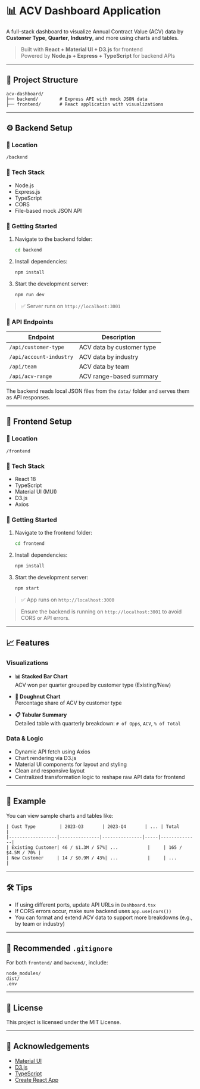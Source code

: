 # 📊 ACV Dashboard Application

A full-stack dashboard to visualize Annual Contract Value (ACV) data by **Customer Type**, **Quarter**, **Industry**, and more using charts and tables.

> Built with **React + Material UI + D3.js** for frontend  
> Powered by **Node.js + Express + TypeScript** for backend APIs

---

## 📁 Project Structure

```
acv-dashboard/
├── backend/        # Express API with mock JSON data
├── frontend/       # React application with visualizations
```

---

## ⚙️ Backend Setup

### 📍 Location
`/backend`

### 🧰 Tech Stack

- Node.js
- Express.js
- TypeScript
- CORS
- File-based mock JSON API

### 🚀 Getting Started

1. Navigate to the backend folder:
   ```bash
   cd backend
   ```

2. Install dependencies:
   ```bash
   npm install
   ```

3. Start the development server:
   ```bash
   npm run dev
   ```

> ✅ Server runs on `http://localhost:3001`

### 📡 API Endpoints

| Endpoint                    | Description                  |
|-----------------------------|------------------------------|
| `/api/customer-type`        | ACV data by customer type    |
| `/api/account-industry`     | ACV data by industry         |
| `/api/team`                 | ACV data by team             |
| `/api/acv-range`            | ACV range-based summary      |

The backend reads local JSON files from the `data/` folder and serves them as API responses.

---

## 🎨 Frontend Setup

### 📍 Location
`/frontend`

### 🧰 Tech Stack

- React 18
- TypeScript
- Material UI (MUI)
- D3.js
- Axios

### 🚀 Getting Started

1. Navigate to the frontend folder:
   ```bash
   cd frontend
   ```

2. Install dependencies:
   ```bash
   npm install
   ```

3. Start the development server:
   ```bash
   npm start
   ```

> ✅ App runs on `http://localhost:3000`

> Ensure the backend is running on `http://localhost:3001` to avoid CORS or API errors.

---

## 📈 Features

### Visualizations

- **📊 Stacked Bar Chart**  
  ACV won per quarter grouped by customer type (Existing/New)

- **🍩 Doughnut Chart**  
  Percentage share of ACV by customer type

- **📋 Tabular Summary**  
  Detailed table with quarterly breakdown: `# of Opps`, `ACV`, `% of Total`

### Data & Logic

- Dynamic API fetch using Axios
- Chart rendering via D3.js
- Material UI components for layout and styling
- Clean and responsive layout
- Centralized transformation logic to reshape raw API data for frontend

---

## 🧪 Example

You can view sample charts and tables like:

```
| Cust Type         | 2023-Q3       | 2023-Q4       | ... | Total        |
|------------------|---------------|---------------|-----|--------------|
| Existing Customer| 46 / $1.3M / 57%| ...           |     | 165 / $4.5M / 70% |
| New Customer     | 14 / $0.9M / 43%| ...           |     | ...          |
```

---

## 🛠 Tips

- If using different ports, update API URLs in `Dashboard.tsx`
- If CORS errors occur, make sure backend uses `app.use(cors())`
- You can format and extend ACV data to support more breakdowns (e.g., by team or industry)

---

## 🧹 Recommended `.gitignore`

For both `frontend/` and `backend/`, include:

```
node_modules/
dist/
.env
```

---



## 📜 License

This project is licensed under the MIT License.

---

## 🙌 Acknowledgements

- [Material UI](https://mui.com/)
- [D3.js](https://d3js.org/)
- [TypeScript](https://www.typescriptlang.org/)
- [Create React App](https://create-react-app.dev/)
